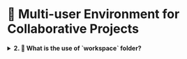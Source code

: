# 👥 **Multi-user Environment for Collaborative Projects**

<details>
<summary> <b> 2. 🤔 What is the use of `workspace` folder? </b> </summary>

*	The `workspaces` folder is intended for scenarios where multiple people are working on the same project on the same machine. Inside the `workspaces` folder, you can create subfolders named after each developer, allowing them to clone the project and work on different branches. These subdirectories are not tracked by Git, enabling multiple people to collaborate on the same project without conflicts. To incorporate changes, developers can merge their branches with a common branch located at the root level.

</details>
